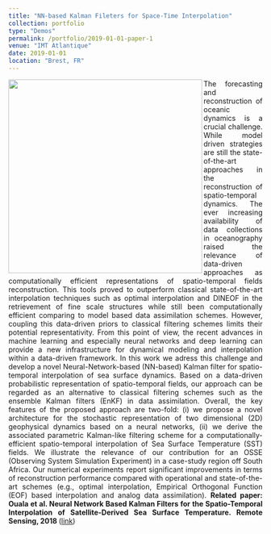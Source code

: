 ```yaml
---
title: "NN-based Kalman Fileters for Space-Time Interpolation"
collection: portfolio
type: "Demos"
permalink: /portfolio/2019-01-01-paper-1
venue: "IMT Atlantique"
date: 2019-01-01
location: "Brest, FR"
---
```


<div style="text-align: justify"> 
<img src="https://www.imt-atlantique.fr/sites/default/files/rfablet/nnkf_Souala2018.jpg" width="384" align ="left">
The forecasting and reconstruction of oceanic dynamics is a crucial challenge. While model driven strategies are still 
the state-of-the-art approaches in the reconstruction of spatio-temporal dynamics. The ever increasing availability of 
data collections in oceanography raised the relevance of data-driven approaches as computationally efficient representations of
spatio-temporal fields reconstruction. This tools proved to outperform classical state-of-the-art interpolation techniques such
as optimal interpolation and DINEOF in the retrievement of fine scale structures while still been computationally efficient 
comparing to model based data assimilation schemes. However, coupling this data-driven priors to classical filtering schemes 
limits their potential representativity. From this point of view, the recent advances in machine learning and especially neural
networks and deep learning can provide a new infrastructure for dynamical modeling and interpolation within a data-driven framework. 
In this work we adress this challenge and develop a novel Neural-Network-based (NN-based) Kalman filter for spatio-temporal interpolation
of sea surface dynamics. Based on a data-driven probabilistic representation of spatio-temporal fields, our approach can be regarded 
as an alternative to classical filtering schemes such as the ensemble Kalman filters (EnKF) in data assimilation. Overall, the key 
features of the proposed approach are two-fold: (i) we propose a novel architecture for the stochastic representation of two dimensional
(2D) geophysical dynamics based on a neural networks, (ii) we derive the associated parametric Kalman-like filtering scheme for a 
computationally-efficient spatio-temporal interpolation of Sea Surface Temperature (SST) fields. We illustrate the relevance of our 
contribution for an OSSE (Observing System Simulation Experiment) in a case-study region off South Africa. Our numerical experiments 
report significant improvements in terms of reconstruction performance compared with operational and state-of-the-art schemes 
(e.g., optimal interpolation, Empirical Orthogonal Function (EOF) based interpolation and analog data assimilation).
<strong>Related paper: Ouala et al. Neural Network Based Kalman Filters for the Spatio-Temporal Interpolation of Satellite-Derived Sea Surface Temperature. 
Remote Sensing, 2018 </strong> (<a href="https://www.mdpi.com/2072-4292/10/12/1864">link</a>)

</div>
